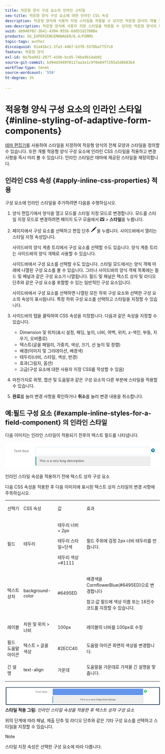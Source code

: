 ```yaml
---
title: 적응형 양식 구성 요소의 인라인 스타일
seo-title: 적응형 양식 구성 요소에 대한 인라인 CSS 속성
description: 적응형 양식에 사용자 지정 스타일을 적용할 수 있지만 적응형 양식의 개별 구성 요소에 인라인 CSS 속성을 적용할 수도 있습니다.
seo-description: 적응형 양식에 사용자 지정 스타일을 적용할 수 있지만 적응형 양식의 개별 구성 요소에 인라인 CSS 속성을 적용할 수도 있습니다.
uuid: ab948f02-3b41-4304-955b-6dd51d27088e
products: SG_EXPERIENCEMANAGER/6.4/FORMS
topic-tags: author
discoiquuid: 91a41bc1-3fa3-4467-b3f8-5570ba7757c0
feature: 적응형 양식
exl-id: 8e7ba9d2-207f-419b-bcd5-74ba9b14ab92
source-git-commit: bd94d3949f0117aa3e1c9f0e84f7293a5d6b03b4
workflow-type: tm+mt
source-wordcount: '559'
ht-degree: 3%

---
```


# 적응형 양식 구성 요소의 인라인 스타일 {#inline-styling-of-adaptive-form-components}

[테마 편집기](/help/forms/using/themes.md)를 사용하여 스타일을 지정하여 적응형 양식의 전체 모양과 스타일을 정의할 수 있습니다. 또한 개별 적응형 양식 구성 요소에 인라인 CSS 스타일을 적용하고 변경 사항을 즉시 미리 볼 수 있습니다. 인라인 스타일은 테마에 제공된 스타일을 재정의합니다.

## 인라인 CSS 속성 {#apply-inline-css-properties} 적용

구성 요소에 인라인 스타일을 추가하려면 다음을 수행하십시오.

1. 양식 편집기에서 양식을 열고 모드를 스타일 지정 모드로 변경합니다. 모드를 스타일 지정 모드로 변경하려면 페이지 도구 모음에서 ![canvas-drop-down](assets/canvas-drop-down.png) > **스타일**&#x200B;을 누릅니다.
1. 페이지에서 구성 요소를 선택하고 편집 단추 ![edit-button](assets/edit-button.png)을 누릅니다. 사이드바에서 열리는 스타일 지정 속성입니다.

   사이드바의 양식 계층 트리에서 구성 요소를 선택할 수도 있습니다. 양식 계층 트리는 사이드바의 양식 개체로 사용할 수 있습니다.

   사이드바에서 구성 요소를 선택할 수도 있습니다. 스타일 모드에서는 양식 객체 아래에 나열된 구성 요소를 볼 수 있습니다. 그러나 사이드바의 양식 객체 목록에는 필드 및 패널과 같은 구성 요소가 나열됩니다. 필드 및 패널은 텍스트 상자 및 라디오 단추와 같은 구성 요소를 포함할 수 있는 일반적인 구성 요소입니다.

   사이드바에서 구성 요소를 선택하면 나열된 모든 하위 구성 요소와 선택한 구성 요소의 속성이 표시됩니다. 특정 하위 구성 요소를 선택하고 스타일을 지정할 수 있습니다.

1. 사이드바의 탭을 클릭하여 CSS 속성을 지정합니다. 다음과 같은 속성을 지정할 수 있습니다.

   * Dimension 및 위치(표시 설정, 패딩, 높이, 너비, 여백, 위치, z-색인, 부동, 지우기, 오버플로)
   * 텍스트(글꼴 패밀리, 가중치, 색상, 크기, 선 높이 및 정렬)
   * 배경(이미지 및 그라데이션, 배경색)
   * 테두리(너비, 스타일, 색상, 반경)
   * 효과(그림자, 옵션)
   * 고급(구성 요소에 대한 사용자 지정 CSS를 작성할 수 있음)

1. 마찬가지로 위젯, 캡션 및 도움말과 같은 구성 요소의 다른 부분에 스타일을 적용할 수 있습니다.
1. **완료**&#x200B;를 눌러 변경 사항을 확인하거나 **취소**&#x200B;를 눌러 변경 내용을 취소합니다.

## 예:필드 구성 요소 {#example-inline-styles-for-a-field-component} 의 인라인 스타일

다음 이미지는 인라인 스타일이 적용되기 전후의 텍스트 필드를 나타냅니다.

![인라인 스타일이 적용되기 전의 텍스트 상자 구성 요소](assets/no-style.png)

인라인 스타일 속성을 적용하기 전에 텍스트 상자 구성 요소

다음 CSS 속성을 적용한 후 다음 이미지에 표시된 텍스트 상자 스타일의 변경 사항에 주목하십시오.

<table> 
 <tbody> 
  <tr> 
   <td><p>선택기</p> </td> 
   <td><p>CSS 속성</p> </td> 
   <td><p>값</p> </td> 
   <td><p>효과</p> </td> 
  </tr> 
  <tr> 
   <td><p>필드</p> </td> 
   <td><p>테두리</p> </td> 
   <td><p>테두리 너비 = 2px</p> <p>테두리 스타일=단색</p> <p>테두리 색상=#1111</p> </td> 
   <td><p>필드 주위에 검정 2px 너비 테두리를 만듭니다.</p> </td> 
  </tr> 
  <tr> 
   <td><p>텍스트 상자</p> </td> 
   <td><p>background-color</p> </td> 
   <td><p>#6495ED</p> </td> 
   <td><p>배경색을 CornflowerBlue(#6495ED)으로 변경합니다</p> <p>참고:값 필드에 색상 이름 또는 16진수 코드를 지정할 수 있습니다.</p> </td> 
  </tr> 
  <tr> 
   <td><p>레이블</p> </td> 
   <td><p>차원 및 위치 &gt; 너비</p> </td> 
   <td><p>100px</p> </td> 
   <td><p>레이블의 너비를 100px로 수정</p> </td> 
  </tr> 
  <tr> 
   <td>필드 도움말 아이콘</td> 
   <td>텍스트 &gt; 글꼴 색상</td> 
   <td>#2ECC40</td> 
   <td>도움말 아이콘 화면의 색상을 변경합니다.</td> 
  </tr> 
  <tr> 
   <td><p>긴 설명</p> </td> 
   <td><p>text-align</p> </td> 
   <td><p>가운데</p> </td> 
   <td><p>도움말을 가운데로 가져올 긴 설명을 맞춥니다.</p> </td> 
  </tr> 
 </tbody> 
</table>

![인라인 스타일 적용 후 텍스트 상자 ](assets/applied-style.png)
**스타일 적용 그림:** *인라인 스타일 속성을 적용한 후 텍스트 상자 구성 요소*

위의 단계에 따라 패널, 제출 단추 및 라디오 단추와 같은 기타 구성 요소를 선택하고 스타일을 지정할 수 있습니다.

>[!NOTE]
>
>스타일 지정 속성은 선택한 구성 요소에 따라 다릅니다.
